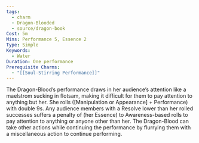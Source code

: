 ```yaml
---
tags:
  - charm
  - Dragon-Blooded
  - source/dragon-book
Cost: 5m
Mins: Performance 5, Essence 2
Type: Simple
Keywords:
  - Water
Duration: One performance
Prerequisite Charms:
  - "[[Soul-Stirring Performance]]"
---
```

The Dragon-Blood’s performance draws in her audience’s attention like a maelstrom sucking in flotsam, making it difficult for them to pay attention to anything but her. She rolls ([Manipulation or Appearance] + Performance) with double 9s. Any audience members with a Resolve lower than her rolled successes suffers a penalty of (her Essence) to Awareness-based rolls to pay attention to anything or anyone other than her. The Dragon-Blood can take other actions while continuing the performance by flurrying them with a miscellaneous action to continue performing.